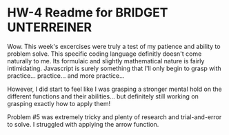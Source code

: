 # HW-4 Readme for BRIDGET UNTERREINER

Wow. This week's excercises were truly a test of my patience and ability to problem solve. This specific coding language definitly doesn't come naturally to me. Its formulaic and slightly mathematical nature is fairly intimidating. Javascript is surely something that I'll only begin to grasp with practice... practice... and more practice...

However, I did start to feel like I was grasping a stronger mental hold on the different functions and their abilities... but definitely still working on grasping exactly how to apply them! 

Problem #5 was extremely tricky and plenty of research and trial-and-error to solve. I struggled with applying the arrow function. 


